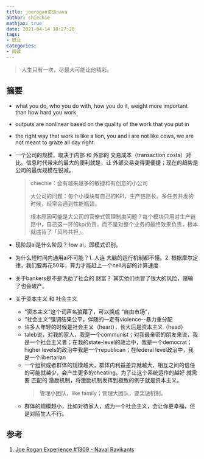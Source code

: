 ```yaml
---
title: joerogan访谈nava
author: chiechie
mathjax: true
date: 2021-04-14 18:27:20
tags:
- 职业
categories:
- 阅读
---
```


> 人生只有一次，尽最大可能让他精彩。

## 摘要

- what you do, who you do with, how you do it, weight more important than how hard you work
- outputs are nonlinear based on the quality of the work that you put in 
- the right way that work is like a lion, you and i are not like cows, we are not meant to graze all day right.
- 一个公司的规模，取决于内部 和 外部的 交易成本（transaction costs）对比。信息时代带来的最大的便利就是，让 外部交易变得更便捷；现在的趋势是公司的最优规模在锐减。
  
  > chiechie：会有越来越多的敏捷和有创意的小公司
  > 
  > 大公司的问题：每个小模块有自己的KPI，生产链路长。多任务并发的时候，经常会遇到性能瓶颈。
  >
  > 根本原因可能是大公司的官僚式管理制度问题？每个模块只用对生产链路中，自己这一环的kpi负责，而不是对整个业务的最终效果负责，根本就违背了「风险共担」。

- 现阶段ai是什么阶段？ low ai，即模式识别。
- 为什么短时间内通用ai不可能？1. 人连 大脑的运行机制都不懂。2. 根据摩尔定律，我们要再花50年，算力才能赶上一个cell内部的计算速度.
- 关于bankers是不是洗劫了社会的 财富？ 其实他们也冒了很大的风险，赌输了也会破产。
- 关于资本主义 和 社会主义
    - “资本主义”这个词声名狼藉了，可以换成 “自由市场”，
    - “社会主义”强调结果公平，伴随的一定有violence--暴力重分配
    - 许多人年轻的时候是社会主义（heart），长大后是资本主义（head）
    - taleb说，对我的家人，我是一个communist；对我最亲密的朋友来说，我是一个社会主义者；在我的state-level的政治中，我是一个democrat；higher levels的政治中我是一个republican；在federal level政治中，我是一个libertarian
    - 一个组织或者群体的规模越大，群体内利益差异就越大，相互之间的信任的可能就越少，会产生更多的cheating，为了让这个系统运作的越好 就需要 匹配的 激励机制，将激励机制发挥到极致的例子就是资本主义。
      > 管理小团队，like family；管理大团队，要奖惩机制。
    - 群体的规模越小，比如对待家人，成为一个社会主义，会让你更幸福，但是对陌生人不行。

## 参考

1. [Joe Rogan Experience #1309 - Naval Ravikants](https://www.youtube.com/watch?v=3qHkcs3kG44)